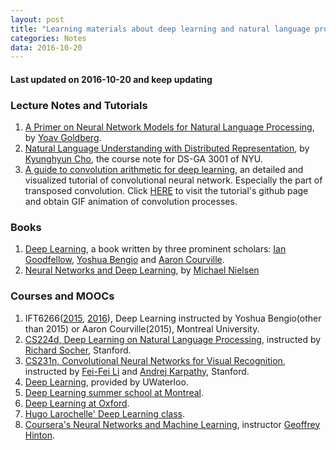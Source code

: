 ```yaml
---
layout: post
title: "Learning materials about deep learning and natural language processing"
categories: Notes
data: 2016-10-20
---
```


#### **Last updated on 2016-10-20 and keep updating**

### Lecture Notes and Tutorials
1. [A Primer on Neural Network Models for Natural Language Processing], by [Yoav Goldberg].
2. [Natural Language Understanding with Distributed Representation], by [Kyunghyun Cho], the course note for DS-GA 3001 of NYU.
3. [A guide to convolution arithmetic for deep learning], an detailed and visualized tutorial of convolutional neural network. Especially the part of transposed convolution. Click [HERE](https://github.com/vdumoulin/conv_arithmetic) to visit the tutorial's github page and obtain GIF animation of convolution processes.

### Books
1. [Deep Learning], a book written by three prominent scholars: [Ian Goodfellow], [Yoshua Bengio] and [Aaron Courville].
2. [Neural Networks and Deep Learning], by [Michael Nielsen]

### Courses and MOOCs
1. IFT6266([2015](https://ift6266h15.wordpress.com/), [2016](https://ift6266h16.wordpress.com/)), Deep Learning instructed by Yoshua Bengio(other than 2015) or Aaron Courville(2015), Montreal University. 
2. [CS224d, Deep Learning on Natural Language Processing], instructed by [Richard Socher], Stanford. 
3. [CS231n, Convolutional Neural Networks for Visual Recognition], instructed by [Fei-Fei Li] and [Andrej Karpathy], Stanford.
4. [Deep Learning](https://uwaterloo.ca/data-science/deep-learning), provided by UWaterloo.
5. [Deep Learning summer school at Montreal].
6. [Deep Learning at Oxford].
7. [Hugo Larochelle' Deep Learning class].
8. [Coursera's Neural Networks and Machine Learning], instructor [Geoffrey Hinton].


[A Primer on Neural Network Models for Natural Language Processing]:https://arxiv.org/abs/1510.00726
[Natural Language Understanding with Distributed Representation]:https://arxiv.org/abs/1511.07916
[A guide to convolution arithmetic for deep learning]:https://arxiv.org/abs/1603.07285
[Deep Learning]:http://www.deeplearningbook.org/


[Neural Networks and Deep Learning]:http://neuralnetworksanddeeplearning.com/
[CS224d, Deep Learning on Natural Language Processing]:http://cs224d.stanford.edu/
[CS231n, Convolutional Neural Networks for Visual Recognition]:http://cs231n.stanford.edu/
[Deep Learning summer school at Montreal]:https://www.youtube.com/results?search_query=deep+learning+summer+school+2016
[Deep Learning at Oxford]:https://www.youtube.com/results?search_query=deep+learning+oxford
[Hugo Larochelle' Deep Learning class]:https://www.youtube.com/playlist?list=PL6Xpj9I5qXYEcOhn7TqghAJ6NAPrNmUBH
[Coursera's Neural Networks and Machine Learning]:https://www.coursera.org/learn/neural-networks

[Fei-Fei Li]:http://vision.stanford.edu/index.html
[Andrej Karpathy]:http://cs.stanford.edu/people/karpathy/

[Yoav Goldberg]:https://www.cs.bgu.ac.il/~yoavg/uni/
[Kyunghyun Cho]:http://www.kyunghyuncho.me/
[Michael Nielsen]:http://michaelnielsen.org/
[Ian Goodfellow]:http://research.google.com/pubs/IanGoodfellow.html
[Yoshua Bengio]:http://www.iro.umontreal.ca/~bengioy/yoshua_en/index.html
[Aaron Courville]:https://aaroncourville.wordpress.com/
[Richard Socher]:http://www.socher.org/
[Geoffrey Hinton]:http://www.cs.toronto.edu/~hinton/